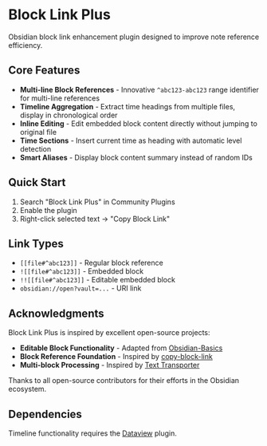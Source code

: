 # Block Link Plus

Obsidian block link enhancement plugin designed to improve note reference efficiency.

## Core Features

- **Multi-line Block References** - Innovative `^abc123-abc123` range identifier for multi-line references
- **Timeline Aggregation** - Extract time headings from multiple files, display in chronological order
- **Inline Editing** - Edit embedded block content directly without jumping to original file
- **Time Sections** - Insert current time as heading with automatic level detection
- **Smart Aliases** - Display block content summary instead of random IDs

## Quick Start

1. Search "Block Link Plus" in Community Plugins
2. Enable the plugin
3. Right-click selected text → "Copy Block Link"

## Link Types

- `[[file#^abc123]]` - Regular block reference
- `![[file#^abc123]]` - Embedded block
- `!![[file#^abc123]]` - Editable embedded block
- `obsidian://open?vault=...` - URI link

## Acknowledgments

Block Link Plus is inspired by excellent open-source projects:

- **Editable Block Functionality** - Adapted from [Obsidian-Basics](https://github.com/Make-md/Obsidian-Basics)
- **Block Reference Foundation** - Inspired by [copy-block-link](https://github.com/mgmeyers/obsidian-copy-block-link)
- **Multi-block Processing** - Inspired by [Text Transporter](https://github.com/TfTHacker/obsidian42-text-transporter)

Thanks to all open-source contributors for their efforts in the Obsidian ecosystem.

## Dependencies

Timeline functionality requires the [Dataview](https://github.com/blacksmithgu/obsidian-dataview) plugin.